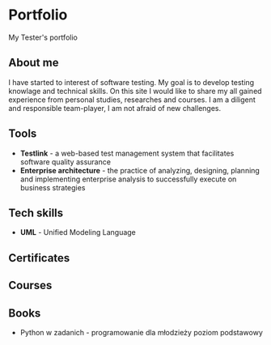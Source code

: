 # Portfolio
My Tester's portfolio

## About me

I have started to interest of software testing. My goal is to develop testing knowlage and technical skills. On this site I would like to share my all gained experience from personal studies, researches and courses. I am a diligent and responsible team-player, I am not afraid of new challenges.

## Tools

* **Testlink** - a web-based test management system that facilitates software quality assurance
* **Enterprise architecture** - the practice of analyzing, designing, planning and implementing enterprise analysis to successfully execute on business strategies

## Tech skills

* **UML** - Unified Modeling Language

## Certificates

## Courses

## Books

* Python w zadanich - programowanie dla młodzieży poziom podstawowy
